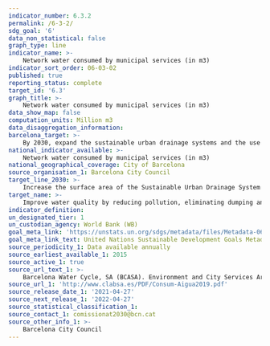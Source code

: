 ```yaml
---
indicator_number: 6.3.2
permalink: /6-3-2/
sdg_goal: '6'
data_non_statistical: false
graph_type: line
indicator_name: >-
    Network water consumed by municipal services (in m3)
indicator_sort_order: 06-03-02
published: true
reporting_status: complete
target_id: '6.3'
graph_title: >-
    Network water consumed by municipal services (in m3)
data_show_map: false
computation_units: Million m3
data_disaggregation_information: 
barcelona_target: >-
    By 2030, expand the sustainable urban drainage systems and the use of groundwater
national_indicator_available: >-
    Network water consumed by municipal services (in m3)
national_geographical_coverage: City of Barcelona
source_organisation_1: Barcelona City Council
target_line_2030: >-
    Increase the surface area of the Sustainable Urban Drainage System (SUDS) by 20,000 m2: 4.48 million m3 water
target_name: >-
    Improve water quality by reducing pollution, eliminating dumping and minimising the release of hazardous chemicals and materials, halving the proportion of untreated wastewater and substantially increasing recycling and safe reuse worldwide
indicator_definition:
un_designated_tier: 1
un_custodian_agency: World Bank (WB)
goal_meta_link: 'https://unstats.un.org/sdgs/metadata/files/Metadata-06-03-02.pdf'
goal_meta_link_text: United Nations Sustainable Development Goals Metadata (pdf 894kB)
source_periodicity_1: Data available annually
source_earliest_available_1: 2015
source_active_1: true
source_url_text_1: >-
    Barcelona Water Cycle, SA (BCASA). Environment and City Services Area
source_url_1: 'http://www.clabsa.es/PDF/Consum-Aigua2019.pdf'
source_release_date_1: '2021-04-27'
source_next_release_1: '2022-04-27'
source_statistical_classification_1: 
source_contact_1: comissionat2030@bcn.cat
source_other_info_1: >-
    Barcelona City Council
---
```

